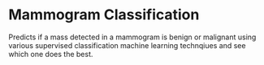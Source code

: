# Mammogram Classification

Predicts if a mass detected in a mammogram is benign or malignant using various supervised classification machine learning technqiues and see which one does the best. 
